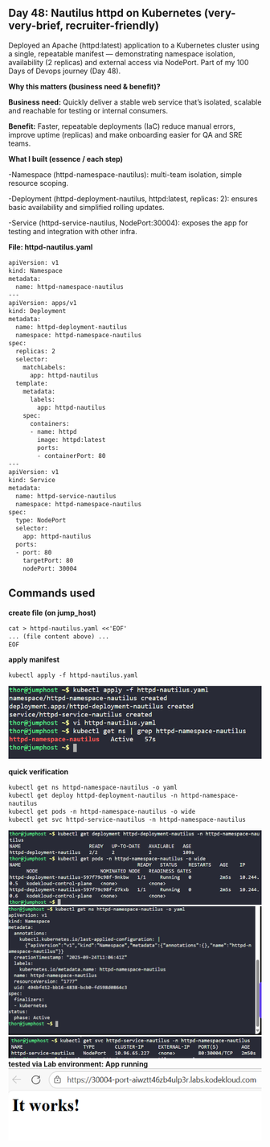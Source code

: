 ## Day 48:  Nautilus httpd on Kubernetes (very-very-brief, recruiter-friendly)

Deployed an Apache (httpd:latest) application to a Kubernetes cluster using a single, repeatable manifest — demonstrating namespace isolation, availability (2 replicas) and external access via NodePort. Part of my 100 Days of Devops journey (Day 48).

**Why this matters (business need & benefit)?**

**Business need:** Quickly deliver a stable web service that’s isolated, scalable and reachable for testing or internal consumers.

**Benefit:** Faster, repeatable deployments (IaC) reduce manual errors, improve uptime (replicas) and make onboarding easier for QA and SRE teams.

**What I built (essence / each step)**

-Namespace (httpd-namespace-nautilus): multi-team isolation, simple resource scoping.

-Deployment (httpd-deployment-nautilus, httpd:latest, replicas: 2): ensures basic availability and simplified rolling updates.

-Service (httpd-service-nautilus, NodePort:30004): exposes the app for testing and integration with other infra.

**File: httpd-nautilus.yaml**
```
apiVersion: v1
kind: Namespace
metadata:
  name: httpd-namespace-nautilus
---
apiVersion: apps/v1
kind: Deployment
metadata:
  name: httpd-deployment-nautilus
  namespace: httpd-namespace-nautilus
spec:
  replicas: 2
  selector:
    matchLabels:
      app: httpd-nautilus
  template:
    metadata:
      labels:
        app: httpd-nautilus
    spec:
      containers:
      - name: httpd
        image: httpd:latest
        ports:
        - containerPort: 80
---
apiVersion: v1
kind: Service
metadata:
  name: httpd-service-nautilus
  namespace: httpd-namespace-nautilus
spec:
  type: NodePort
  selector:
    app: httpd-nautilus
  ports:
  - port: 80
    targetPort: 80
    nodePort: 30004
```

## Commands used
**create file (on jump_host)**

```
cat > httpd-nautilus.yaml <<'EOF'
... (file content above) ...
EOF
```

**apply manifest**
```
kubectl apply -f httpd-nautilus.yaml
```
![Screenshot](screenshots/namespace_created.png)

**quick verification**
```
kubectl get ns httpd-namespace-nautilus -o yaml
kubectl get deploy httpd-deployment-nautilus -n httpd-namespace-nautilus
kubectl get pods -n httpd-namespace-nautilus -o wide
kubectl get svc httpd-service-nautilus -n httpd-namespace-nautilus
```
![Screenshot](screenshots/deploy_and_replicas.png)
![Screenshot](screenshots/pods_running.png)
![Screenshot](screenshots/service_nodeport.png)
**tested via Lab environment: App running**
![Screenshot](screenshots/web-server.png)
